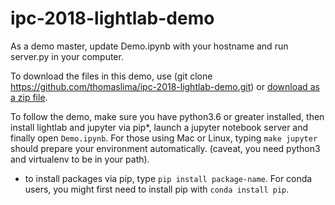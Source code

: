 # ipc-2018-lightlab-demo

As a demo master, update Demo.ipynb with your hostname and run server.py in your computer.

To download the files in this demo, use (git clone https://github.com/thomaslima/ipc-2018-lightlab-demo.git) or [download as a zip file](https://github.com/thomaslima/ipc-2018-lightlab-demo/archive/master.zip).

To follow the demo, make sure you have python3.6 or greater installed, then install lightlab and jupyter via pip*, launch a jupyter notebook server and finally open `Demo.ipynb`. For those using Mac or Linux, typing `make jupyter` should prepare your environment automatically. (caveat, you need python3 and virtualenv to be in your path).

* to install packages via pip, type `pip install package-name`. For conda users, you might first need to install pip with `conda install pip`.
